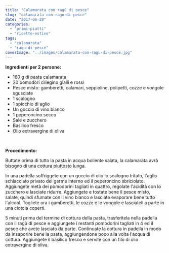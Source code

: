 ```yaml
---
title: "Calamarata con ragú di pesce"
slug: "calamarata-con-ragu-di-pesce"
date: "2017-06-28"
categories: 
  - "primi-piatti"
  - "ricette-estive"
tags: 
  - "calamarata"
  - "ragu-di-pesce"
coverImage: "../images/calamarata-con-ragu-di-pesce.jpg"
---
```


**Ingredienti per 2 persone:**

- 160 g di pasta calamarata
- 20 pomodori ciliegino gialli e rossi
- Pesce misto: gamberetti, calamari, seppioline, polipetti, cozze e vongole sgusciate
- 1 scalogno
- 1 spicchio di aglio
- Un goccio di vino bianco
- 1 peperoncino secco
- Sale e zucchero
- Basilico fresco
- Olio extravergine di oliva

 

**Procedimento:**

Buttate prima di tutto la pasta in acqua bollente salata, la calamarata avrà bisogno di una cottura piuttosto lunga.

In una padella soffriggete con un goccio di olio lo scalogno tritato, l'aglio schiacciato privato del germe interno ed il peperoncino sbriciolato. Aggiungete metà dei pomodorini tagliati in quattro, regolate l'acidità con lo zucchero e lasciate ridurre. Aggiungete e tostate bene il pesce misto, salate, quindi sfumate con il vino bianco e lasciate evaporare bene tutto l'alcool. Togliete ora i gamberetti, le cozze e le vongole e lasciateli a parte in una ciotola coperti.

5 minuti prima del termine di cottura della pasta, trasferitela nella padella con il ragù di pesce e aggiungete i restanti pomodorini tagliati in 4 ed il pesce che avete lasciato da parte. Continuate la cottura in padella in modo da insaporire bene la pasta, aggiungendone poco alla volta l'acqua di cottura. Aggiungete il basilico fresco e servite con un filo di olio extravergine di oliva.


